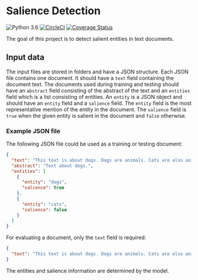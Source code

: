# Salience Detection

![Python 3.6](https://img.shields.io/badge/python-3.6-blue.svg) [![CircleCI](https://circleci.com/gh/kevin91nl/salience-detection/tree/master.svg?style=shield)](https://circleci.com/gh/kevin91nl/salience-detection/tree/master) [![Coverage Status](https://coveralls.io/repos/github/kevin91nl/salience-detection/badge.svg)](https://coveralls.io/github/kevin91nl/salience-detection)

The goal of this project is to detect salient entities in text documents.

## Input data

The input files are stored in folders and have a JSON structure. Each JSON file contains one document. It should have a `text` field containing the document text. The documents used during training and testing should have an `abstract` field consisting of the abstract of the text and an `entities` field which is a list consisting of entities. An `entity` is a JSON object and should have an `entity` field and a `salience` field. The `entity` field is the most representative mention of the entity in the document. The `salience` field is `true` when the given entity is salient in the document and `false` otherwise.

### Example JSON file

The following JSON file could be used as a training or testing document:

```json
{
  "text": "This text is about dogs. Dogs are animals. Cats are also animals.",
  "abstract": "Text about dogs.",
  "entities": [
    {
      "entity": "dogs",
      "salience": true
    },
    {
      "entity": "cats",
      "salience": false
    }
  ]
}
```

For evaluating a document, only the `text` field is required:

```json
{
  "text": "This text is about dogs. Dogs are animals. Cats are also animals."
}
```

The entities and salience information are determined by the model.